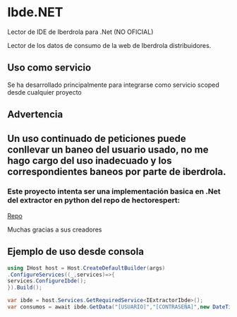 # Ibde.NET
Lector de IDE de Iberdrola para .Net (NO OFICIAL)

Lector de los datos de consumo de la web de Iberdrola distribuidores.

## Uso como servicio

Se ha desarrollado principalmente para integrarse como servicio scoped desde cualquier proyecto

## Advertencia

## Un uso continuado de peticiones puede conllevar un baneo del usuario usado, no me hago cargo del uso inadecuado y los correspondientes baneos por parte de iberdrola.



### Este proyecto intenta ser una implementación basica en .Net del extractor en python del repo de hectorespert: 
[Repo](https://github.com/hectorespert/python-oligo)


Muchas gracias a sus creadores

## Ejemplo de uso desde consola

```c#
using IHost host = Host.CreateDefaultBuilder(args)
.ConfigureServices((_,services)=>{
services.ConfigureIbde();
}).Build();

var ibde = host.Services.GetRequiredService<IExtractorIbde>();
var consumos = await ibde.GetData("[USUARIO]","[CONTRASEÑA]",new DateTime(2022,09,27));


